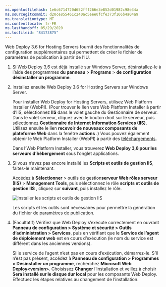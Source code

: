 ```yaml
---
ms.openlocfilehash: 1e6c6714720d652fff266e3e852d01982c98e34a
ms.sourcegitcommit: d20ce855461c240ac5eee0fcfe373f166b4a04a9
ms.translationtype: MT
ms.contentlocale: fr-FR
ms.lasthandoff: 05/29/2020
ms.locfileid: "84173875"
---
```

Web Deploy 3.6 for Hosting Servers fournit des fonctionnalités de configuration supplémentaires qui permettent de créer le fichier de paramètres de publication à partir de l’IU.

1. Si Web Deploy 3,6 est déjà installé sur Windows Server, désinstallez-le à l’aide des programmes **du panneau**  >  **Programs**  >  **de configuration désinstaller un programme**.

2. Installez ensuite Web Deploy 3.6 for Hosting Servers sur Windows Server.

    Pour installer Web Deploy for Hosting Servers, utilisez Web Platform Installer (WebPI). (Pour trouver le lien vers Web Platform Installer à partir d’IIS, sélectionnez **IIS** dans le volet gauche du Gestionnaire de serveur. Dans le volet serveur, cliquez avec le bouton droit sur le serveur, puis sélectionnez **Gestionnaire de Internet Information Services (IIS)**. Utilisez ensuite le lien **recevoir de nouveaux composants de plateforme Web** dans la fenêtre **actions** .) Vous pouvez également obtenir le Web Platform Installer (WebPI) à partir des [téléchargements](https://www.microsoft.com/web/downloads/platform.aspx).

    Dans l’Web Platform Installer, vous trouverez **Web Deploy 3,6 pour les serveurs d’hébergement** sous l’onglet applications.

3. Si vous n’avez pas encore installé les **Scripts et outils de gestion IIS**, faites-le maintenant.

    Accédez à **Sélectionner**  >  outils de gestion**serveur Web rôles serveur (IIS)**  >  **Management Tools**, puis sélectionnez le rôle **scripts et outils de gestion IIS** , cliquez sur **suivant**, puis installez le rôle.

    ![Installer les scripts et outils de gestion IIS](../../deployment/media/tutorial-iis-management-scripts-and-tools.png)

    Les scripts et les outils sont nécessaires pour permettre la génération du fichier de paramètres de publication.

4. (Facultatif) Vérifiez que Web Deploy s’exécute correctement en ouvrant **Panneau de configuration > Système et sécurité > Outils d’administration > Services**, puis en vérifiant que le **Service de l’agent de déploiement web** est en cours d’exécution (le nom du service est différent dans les anciennes versions).

    Si le service de l’agent n’est pas en cours d’exécution, démarrez-le. S’il n’est pas présent, accédez à **Panneau de configuration > Programmes > Désinstaller un programme**, recherchez **Microsoft Web Deploy\<version>**. Choisissez **Changer** l’installation et veillez à choisir **Sera installé sur le disque dur local** pour les composants Web Deploy. Effectuez les étapes relatives au changement de l’installation.